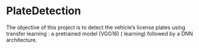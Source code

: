 # PlateDetection
The objective of this project is to detect the vehicle’s license plates using transfer learning : a pretrained model (VGG16) ( learning) followed by a DNN architecture.
